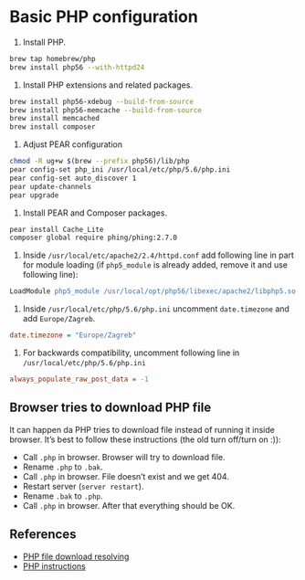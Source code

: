 # Basic PHP configuration

1. Install PHP.

```sh
brew tap homebrew/php
brew install php56 --with-httpd24
```

1. Install PHP extensions and related packages.

```sh
brew install php56-xdebug --build-from-source
brew install php56-memcache --build-from-source
brew install memcached
brew install composer
```

1. Adjust PEAR configuration

```sh
chmod -R ug+w $(brew --prefix php56)/lib/php
pear config-set php_ini /usr/local/etc/php/5.6/php.ini
pear config-set auto_discover 1
pear update-channels
pear upgrade
```

1. Install PEAR and Composer packages.

```sh
pear install Cache_Lite
composer global require phing/phing:2.7.0
```

1. Inside `/usr/local/etc/apache2/2.4/httpd.conf` add following line in part for module loading (if `php5_module` is already added, remove it and use following line):

```apache
LoadModule php5_module /usr/local/opt/php56/libexec/apache2/libphp5.so
```

1. Inside `/usr/local/etc/php/5.6/php.ini` uncomment `date.timezone` and add `Europe/Zagreb`.

```ini
date.timezone = "Europe/Zagreb"
```

1. For backwards compatibility, uncomment following line in `/usr/local/etc/php/5.6/php.ini`

```ini
always_populate_raw_post_data = -1
```

## Browser tries to download PHP file

It can happen da PHP tries to download file instead of running it inside browser. It’s best to follow these instructions (the old turn off/turn on :)):

* Call `.php` in browser. Browser will try to download file.
* Rename `.php` to `.bak`.
* Call `.php` in browser. File doesn’t exist and we get 404.
* Restart server (`server restart`).
* Rename `.bak` to `.php`.
* Call `.php` in browser. After that everything should be OK.

## References

* [PHP file download resolving](http://stackoverflow.com/a/10489523/178058)
* [PHP instructions](http://justinhileman.info/article/reinstalling-php-on-mac-os-x/)
